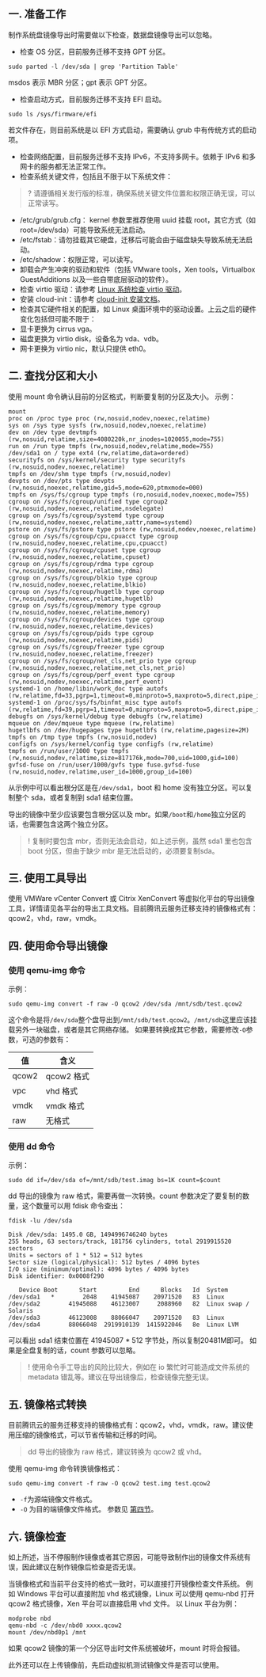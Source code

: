 ## 一. 准备工作
制作系统盘镜像导出时需要做以下检查，数据盘镜像导出可以忽略。

- 检查 OS 分区，目前服务迁移不支持 GPT 分区。
```
sudo parted -l /dev/sda | grep 'Partition Table'
```
msdos 表示 MBR 分区；gpt 表示 GPT 分区。
- 检查启动方式，目前服务迁移不支持 EFI 启动。
```
sudo ls /sys/firmware/efi
```
若文件存在，则目前系统是以 EFI 方式启动，需要确认 grub 中有传统方式的启动项。
- 检查网络配置，目前服务迁移不支持 IPv6，不支持多网卡。依赖于 IPv6 和多网卡的服务都无法正常工作。
- 检查系统关键文件，包括且不限于以下系统文件：
>? 请遵循相关发行版的标准，确保系统关键文件位置和权限正确无误，可以正常读写。
>
 - /etc/grub/grub.cfg： kernel 参数里推荐使用 uuid 挂载 root，其它方式（如 root=/dev/sda）可能导致系统无法启动。
 - /etc/fstab：请勿挂载其它硬盘，迁移后可能会由于磁盘缺失导致系统无法启动。
 - /etc/shadow：权限正常，可以读写。
- 卸载会产生冲突的驱动和软件（包括 VMware tools，Xen tools，Virtualbox GuestAdditions 以及一些自带底层驱动的软件）。
- 检查 virtio 驱动：请参考 [Linux 系统检查 virtio 驱动](https://cloud.tencent.com/document/product/213/9929)。
- 安装 cloud-init：请参考 [cloud-init 安装文档](https://cloud.tencent.com/document/product/213/12587)。
- 检查其它硬件相关的配置，如 Linux 桌面环境中的驱动设置。上云之后的硬件变化包括但可能不限于：
 - 显卡更换为 cirrus vga。
 - 磁盘更换为 virtio disk，设备名为 vda、vdb。
 - 网卡更换为 virtio nic，默认只提供 eth0。

## 二. 查找分区和大小
使用 mount 命令确认目前的分区格式，判断要复制的分区及大小。
示例：
```
mount
proc on /proc type proc (rw,nosuid,nodev,noexec,relatime)
sys on /sys type sysfs (rw,nosuid,nodev,noexec,relatime)
dev on /dev type devtmpfs (rw,nosuid,relatime,size=4080220k,nr_inodes=1020055,mode=755)
run on /run type tmpfs (rw,nosuid,nodev,relatime,mode=755)
/dev/sda1 on / type ext4 (rw,relatime,data=ordered)
securityfs on /sys/kernel/security type securityfs (rw,nosuid,nodev,noexec,relatime)
tmpfs on /dev/shm type tmpfs (rw,nosuid,nodev)
devpts on /dev/pts type devpts (rw,nosuid,noexec,relatime,gid=5,mode=620,ptmxmode=000)
tmpfs on /sys/fs/cgroup type tmpfs (ro,nosuid,nodev,noexec,mode=755)
cgroup on /sys/fs/cgroup/unified type cgroup2 (rw,nosuid,nodev,noexec,relatime,nsdelegate)
cgroup on /sys/fs/cgroup/systemd type cgroup (rw,nosuid,nodev,noexec,relatime,xattr,name=systemd)
pstore on /sys/fs/pstore type pstore (rw,nosuid,nodev,noexec,relatime)
cgroup on /sys/fs/cgroup/cpu,cpuacct type cgroup (rw,nosuid,nodev,noexec,relatime,cpu,cpuacct)
cgroup on /sys/fs/cgroup/cpuset type cgroup (rw,nosuid,nodev,noexec,relatime,cpuset)
cgroup on /sys/fs/cgroup/rdma type cgroup (rw,nosuid,nodev,noexec,relatime,rdma)
cgroup on /sys/fs/cgroup/blkio type cgroup (rw,nosuid,nodev,noexec,relatime,blkio)
cgroup on /sys/fs/cgroup/hugetlb type cgroup (rw,nosuid,nodev,noexec,relatime,hugetlb)
cgroup on /sys/fs/cgroup/memory type cgroup (rw,nosuid,nodev,noexec,relatime,memory)
cgroup on /sys/fs/cgroup/devices type cgroup (rw,nosuid,nodev,noexec,relatime,devices)
cgroup on /sys/fs/cgroup/pids type cgroup (rw,nosuid,nodev,noexec,relatime,pids)
cgroup on /sys/fs/cgroup/freezer type cgroup (rw,nosuid,nodev,noexec,relatime,freezer)
cgroup on /sys/fs/cgroup/net_cls,net_prio type cgroup (rw,nosuid,nodev,noexec,relatime,net_cls,net_prio)
cgroup on /sys/fs/cgroup/perf_event type cgroup (rw,nosuid,nodev,noexec,relatime,perf_event)
systemd-1 on /home/libin/work_doc type autofs (rw,relatime,fd=33,pgrp=1,timeout=0,minproto=5,maxproto=5,direct,pipe_ino=12692)
systemd-1 on /proc/sys/fs/binfmt_misc type autofs (rw,relatime,fd=39,pgrp=1,timeout=0,minproto=5,maxproto=5,direct,pipe_ino=12709)
debugfs on /sys/kernel/debug type debugfs (rw,relatime)
mqueue on /dev/mqueue type mqueue (rw,relatime)
hugetlbfs on /dev/hugepages type hugetlbfs (rw,relatime,pagesize=2M)
tmpfs on /tmp type tmpfs (rw,nosuid,nodev)
configfs on /sys/kernel/config type configfs (rw,relatime)
tmpfs on /run/user/1000 type tmpfs (rw,nosuid,nodev,relatime,size=817176k,mode=700,uid=1000,gid=100)
gvfsd-fuse on /run/user/1000/gvfs type fuse.gvfsd-fuse (rw,nosuid,nodev,relatime,user_id=1000,group_id=100)
```
从示例中可以看出根分区是在`/dev/sda1`，boot 和 home 没有独立分区。可以复制整个 sda，或者复制到 sda1 结束位置。

导出的镜像中至少应该要包含根分区以及 mbr。如果`/boot`和`/home`独立分区的话，也需要包含这两个独立分区。
>! 复制时要包含 mbr，否则无法会启动，如上述示例，虽然 sda1 里也包含 boot 分区，但由于缺少 mbr 是无法启动的，必须要复制sda。


## 三. 使用工具导出
使用 VMWare vCenter Convert 或 Citrix XenConvert 等虚拟化平台的导出镜像工具，详情请见各平台的导出工具文档。目前腾讯云服务迁移支持的镜像格式有：qcow2，vhd，raw，vmdk。

## 四. 使用命令导出镜像
### 使用 qemu-img 命令
示例：
```
sudo qemu-img convert -f raw -O qcow2 /dev/sda /mnt/sdb/test.qcow2
```
这个命令是将`/dev/sda`整个盘导出到`/mnt/sdb/test.qcow2`。`/mnt/sdb`这里应该挂载另外一块磁盘，或者是其它网络存储。
如果要转换成其它参数，需要修改`-O`参数，可选的参数有：
<a id="-o"></a>

值 | 含义
---|---
qcow2 | qcow2 格式
vpc | vhd 格式
vmdk | vmdk 格式
raw | 无格式

### 使用 dd 命令
示例：
```
sudo dd if=/dev/sda of=/mnt/sdb/test.imag bs=1K count=$count
```
dd 导出的镜像为 raw 格式，需要再做一次转换。count 参数决定了要复制的数量，这个数量可以用 fdisk 命令查出：
```
fdisk -lu /dev/sda

Disk /dev/sda: 1495.0 GB, 1494996746240 bytes
255 heads, 63 sectors/track, 181756 cylinders, total 2919915520 sectors
Units = sectors of 1 * 512 = 512 bytes
Sector size (logical/physical): 512 bytes / 4096 bytes
I/O size (minimum/optimal): 4096 bytes / 4096 bytes
Disk identifier: 0x0008f290

   Device Boot      Start         End      Blocks   Id  System
/dev/sda1   *        2048    41945087    20971520   83  Linux
/dev/sda2        41945088    46123007     2088960   82  Linux swap / Solaris
/dev/sda3        46123008    88066047    20971520   83  Linux
/dev/sda4        88066048  2919910139  1415922046   8e  Linux LVM
```
可以看出 sda1 结束位置在 41945087 * 512 字节处，所以复制20481M即可。
如果是全盘复制的话，count 参数可以忽略。

>! 使用命令手工导出的风险比较大，例如在 io 繁忙时可能造成文件系统的 metadata 错乱等。建议在导出镜像后，检查镜像完整无误。

## 五. 镜像格式转换
目前腾讯云的服务迁移支持的镜像格式有：qcow2，vhd，vmdk，raw。建议使用压缩的镜像格式，可以节省传输和迁移的时间。
> dd 导出的镜像为 raw 格式，建议转换为 qcow2 或 vhd。

使用 qemu-img 命令转换镜像格式：
```
sudo qemu-img convert -f raw -O qcow2 test.img test.qcow2
```
- `-f`为源端镜像文件格式。
- `-O` 为目的端镜像文件格式。
参数见 [第四节](#-o)。

## 六. 镜像检查
如上所述，当不停服制作镜像或者其它原因，可能导致制作出的镜像文件系统有误，因此建议在制作镜像后检查是否无误。

当镜像格式和当前平台支持的格式一致时，可以直接打开镜像检查文件系统。
例如 Windows 平台可以直接附加 vhd 格式镜像，Linux 可以使用 qemu-nbd 打开 qcow2 格式镜像，Xen 平台可以直接启用 vhd 文件。
以 Linux 平台为例：
```
modprobe nbd
qemu-nbd -c /dev/nbd0 xxxx.qcow2
mount /dev/nbd0p1 /mnt
```
如果 qcow2 镜像的第一个分区导出时文件系统被破坏，mount 时将会报错。

此外还可以在上传镜像前，先启动虚拟机测试镜像文件是否可以使用。

